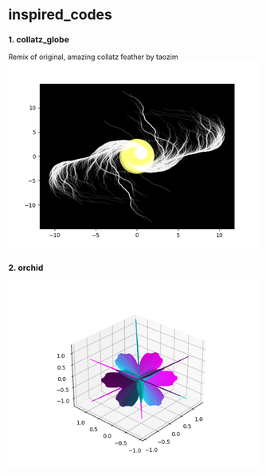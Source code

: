 # inspired_codes

### 1. collatz_globe  
Remix of original, amazing collatz feather by taozim  
![figure_cg](Figure_cg.png)

### 2. orchid  
![figure_orc](Figure_orc.png)
